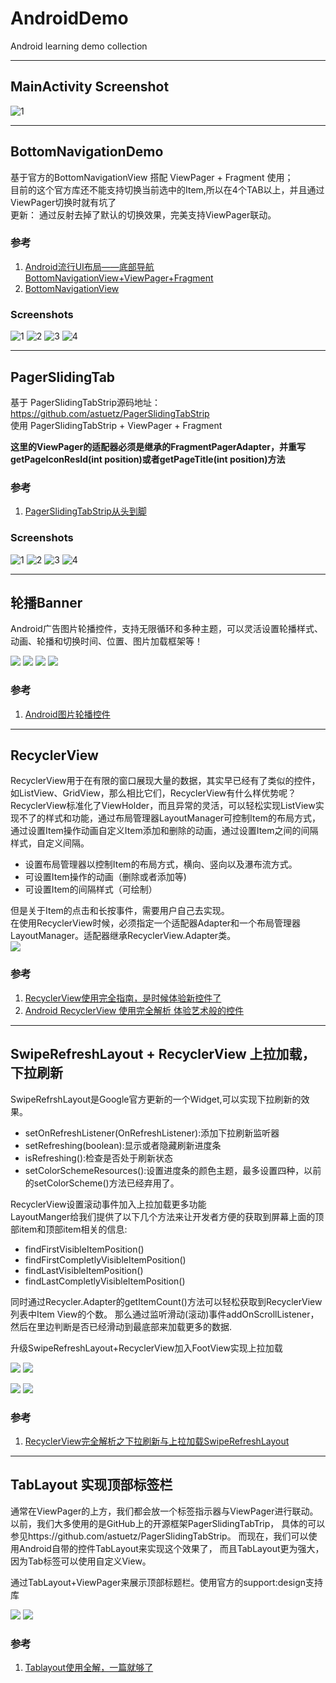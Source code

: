 # AndroidDemo
Android learning demo collection

---

## MainActivity Screenshot
![1](/screenshots/Screenshot_main.png)

---

## BottomNavigationDemo
基于官方的BottomNavigationView 搭配 ViewPager + Fragment 使用；  
目前的这个官方库还不能支持切换当前选中的Item,所以在4个TAB以上，并且通过ViewPager切换时就有坑了  
更新： 通过反射去掉了默认的切换效果，完美支持ViewPager联动。  

### 参考
1. [Android流行UI布局——底部导航BottomNavigationView+ViewPager+Fragment](https://www.jianshu.com/p/0ba25cc65889)  
2. [BottomNavigationView](https://github.com/brucevanfdm/BottomNavigationView)  

### Screenshots
![1](/screenshots/BottomNavigationView/Screenshot_1539261621.png)
![2](/screenshots/BottomNavigationView/Screenshot_1539261625.png)
![3](/screenshots/BottomNavigationView/Screenshot_1539261627.png)
![4](/screenshots/BottomNavigationView/Screenshot_1539261629.png)

---

## PagerSlidingTab
基于 PagerSlidingTabStrip源码地址：https://github.com/astuetz/PagerSlidingTabStrip  
使用 PagerSlidingTabStrip + ViewPager + Fragment  

**这里的ViewPager的适配器必须是继承的FragmentPagerAdapter，并重写getPageIconResId(int position)或者getPageTitle(int position)方法**

### 参考
1. [PagerSlidingTabStrip从头到脚](https://www.jianshu.com/p/dfc83ea3d476)

### Screenshots
![1](/screenshots/PagerSlidingTab/Screenshot_1541379667.png)
![2](/screenshots/PagerSlidingTab/Screenshot_1541379669.png)
![3](/screenshots/PagerSlidingTab/Screenshot_1541379671.png)
![4](/screenshots/PagerSlidingTab/Screenshot_1541379673.png)

---

## 轮播Banner  

Android广告图片轮播控件，支持无限循环和多种主题，可以灵活设置轮播样式、动画、轮播和切换时间、位置、图片加载框架等！ 

![](/screenshots/Banner/Screenshot_1541401597.png)
![](/screenshots/Banner/Screenshot_1541401598.png)
![](/screenshots/Banner/Screenshot_1541401599.png)
![](/screenshots/Banner/Screenshot_1541401608.png)

### 参考  
1. [Android图片轮播控件](https://github.com/youth5201314/banner)  

---

## RecyclerView  

RecyclerView用于在有限的窗口展现大量的数据，其实早已经有了类似的控件，如ListView、GridView，那么相比它们，RecyclerView有什么样优势呢？
RecyclerView标准化了ViewHolder，而且异常的灵活，可以轻松实现ListView实现不了的样式和功能，通过布局管理器LayoutManager可控制Item的布局方式，通过设置Item操作动画自定义Item添加和删除的动画，通过设置Item之间的间隔样式，自定义间隔。

- 设置布局管理器以控制Item的布局方式，横向、竖向以及瀑布流方式。  
- 可设置Item操作的动画（删除或者添加等)  
- 可设置Item的间隔样式（可绘制）  

但是关于Item的点击和长按事件，需要用户自己去实现。  
在使用RecyclerView时候，必须指定一个适配器Adapter和一个布局管理器LayoutManager。适配器继承RecyclerView.Adapter类。  
![](/screenshots/RecyclerView_1.png)

### 参考 
1. [RecyclerView使用完全指南，是时候体验新控件了](https://www.jianshu.com/p/4fc6164e4709)
2. [Android RecyclerView 使用完全解析 体验艺术般的控件](https://blog.csdn.net/lmj623565791/article/details/45059587)

---

## SwipeRefreshLayout + RecyclerView 上拉加载，下拉刷新  
SwipeRefrshLayout是Google官方更新的一个Widget,可以实现下拉刷新的效果。  
- setOnRefreshListener(OnRefreshListener):添加下拉刷新监听器  
- setRefreshing(boolean):显示或者隐藏刷新进度条  
- isRefreshing():检查是否处于刷新状态  
- setColorSchemeResources():设置进度条的颜色主题，最多设置四种，以前的setColorScheme()方法已经弃用了。  

RecyclerView设置滚动事件加入上拉加载更多功能  
LayoutManger给我们提供了以下几个方法来让开发者方便的获取到屏幕上面的顶部item和顶部item相关的信息:  

- findFirstVisibleItemPosition()
- findFirstCompletlyVisibleItemPosition()
- findLastVisibleItemPosition()
- findLastCompletlyVisibleItemPosition()  

同时通过Recycler.Adapter的getItemCount()方法可以轻松获取到RecyclerView列表中Item View的个数。
那么通过监听滑动(滚动)事件addOnScrollListener，然后在里边判断是否已经滑动到最底部来加载更多的数据.

升级SwipeRefreshLayout+RecyclerView加入FootView实现上拉加载

![](/screenshots/SwipeRefreshLayout/Screenshot_1542954278.png)
![](/screenshots/SwipeRefreshLayout/Screenshot_1542954280.png)

![](/screenshots/SwipeRefreshLayout/Screenshot_1542954289.png)
![](/screenshots/SwipeRefreshLayout/Screenshot_1542954292.png)
### 参考 
1. [RecyclerView完全解析之下拉刷新与上拉加载SwipeRefreshLayout](https://www.kancloud.cn/digest/fastdev4android/109670)  

---

## TabLayout 实现顶部标签栏
通常在ViewPager的上方，我们都会放一个标签指示器与ViewPager进行联动。
以前，我们大多使用的是GitHub上的开源框架PagerSlidingTabTrip，
具体的可以参见https://github.com/astuetz/PagerSlidingTabStrip。
而现在，我们可以使用Android自带的控件TabLayout来实现这个效果了，
而且TabLayout更为强大，因为Tab标签可以使用自定义View。

通过TabLayout+ViewPager来展示顶部标题栏。使用官方的support:design支持库

![](/screenshots/tablayout/Screenshot_1542698461.png)
![](/screenshots/tablayout/Screenshot_1542698468.png)

### 参考
1. [Tablayout使用全解，一篇就够了](https://www.jianshu.com/p/fde38f367019)

